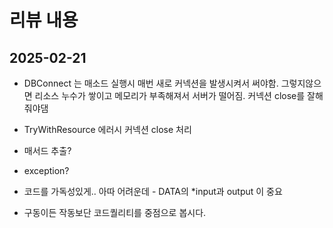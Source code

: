 # 리뷰 내용
## 2025-02-21 

- DBConnect 는 매소드 실행시 매번 새로 커넥션을 발생시켜서 써야함.
  그렇지않으면 리소스 누수가 쌓이고 
  메모리가 부족해져서 서버가 떨어짐. 커넥션 close를 잘해줘야댐 
- TryWithResource 에러시 커넥션 close 처리

- 매서드 추출?
- exception?
- 코드를 가독성있게.. 아따 어려운데 - DATA의 *input과 output 이 중요

- 구동이든 작동보단 코드퀄리티를 중점으로 봅시다.
